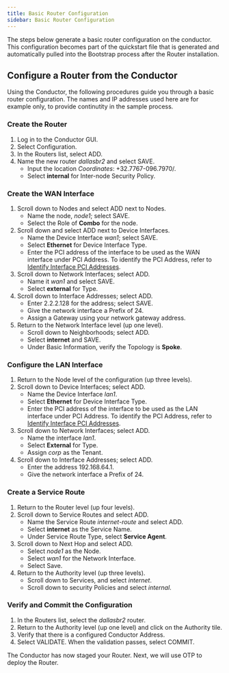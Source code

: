 ```yaml
---
title: Basic Router Configuration
sidebar: Basic Router Configuration
---
```

The steps below generate a basic router configuration on the conductor. This configuration becomes part of the quickstart file that is generated and automatically pulled into the Bootstrap process after the Router installation. 

## Configure a Router from the Conductor
Using the Conductor, the following procedures guide you through a basic router configuration. The names and IP addresses used here are for example only, to provide continutity in the sample process. 

### Create the Router
1.	Log in to the Conductor GUI.
2.	Select Configuration.
3.	In the Routers list, select ADD. 
4.	Name the new router _dallasbr2_ and select SAVE. 
	- Input the location _Coordinates_: +32.7767-096.7970/. 
	- Select **internal** for Inter-node Security Policy. 

### Create the WAN Interface 
1.	Scroll down to Nodes and select ADD next to Nodes. 
	- Name the node, _node1_; select SAVE. 
	- Select the Role of **Combo** for the node. 
2.	Scroll down and select ADD next to Device Interfaces. 
	- Name the Device Interface _wan1_; select SAVE.
	- Select **Ethernet** for Device Interface Type.
	- Enter the PCI address of the interface to be used as the WAN interface under PCI Address. To identify the PCI Address, refer to [Identify Interface PCI Addresses](intro_system_reqs.md#identify-interface-pci-addresses).
3.	Scroll down to Network Interfaces; select ADD. 
	- Name it _wan1_ and select SAVE. 
	- Select **external** for Type. 
4.	Scroll down to Interface Addresses; select ADD. 
	- Enter 2.2.2.128 for the address; select SAVE. 
	- Give the network interface a Prefix of 24. 
	- Assign a Gateway using your network gateway address.  
5.	Return to the Network Interface level (up one level).
	- Scroll down to Neighborhoods; select ADD. 
	- Select **internet** and SAVE.
	- Under Basic Information, verify the Topology is **Spoke**. 

### Configure the LAN Interface	
1.	Return to the Node level of the configuration (up three levels). 
2.	Scroll down to Device Interfaces; select ADD. 
	- Name the Device Interface _lan1_.
	- Select **Ethernet** for Device Interface Type.
	- Enter the PCI address of the interface to be used as the LAN interface under PCI Address. To identify the PCI Address, refer to [Identify Interface PCI Addresses](intro_system_reqs.md#identify-interface-pci-addresses).
3.	Scroll down to Network Interfaces; select ADD. 
	- Name the interface _lan1_.  
	- Select **External** for Type. 
	- Assign _corp_ as the Tenant. 
4.	Scroll down to Interface Addresses; select ADD. 
	- Enter the address 192.168.64.1. 
	- Give the network interface a Prefix of 24. 

### Create a Service Route
1.	Return to the Router level (up four levels).
2.	Scroll down to Service Routes and select ADD.
	- Name the Service Route _internet-route_ and select ADD.
 	- Select **internet** as the Service Name.
 	- Under Service Route Type, select **Service Agent**.
3.	Scroll down to Next Hop and select ADD.
	- Select _node1_ as the Node.
	- Select _wan1_ for the Network Interface.
	- Select Save. 
4.	Return to the Authority level (up three levels).
	- Scroll down to Services, and select _internet_.
	- Scroll down to security Policies and select _internal_.

### Verify and Commit the Configuration
1.	In the Routers list, select the _dallasbr2_ router.
2.	Return to the Authority level (up one level) and click on the Authority tile. 
3.	Verify that there is a configured Conductor Address.
4.	Select VALIDATE. When the validation passes, select COMMIT. 

The Conductor has now staged your Router. Next, we will use OTP to deploy the Router. 

